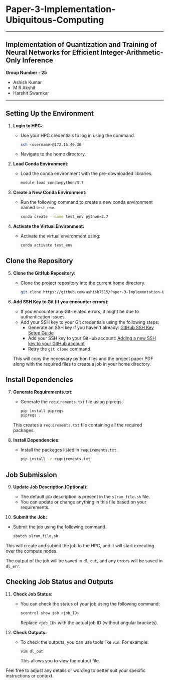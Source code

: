 # Paper-3-Implementation-Ubiquitous-Computing

---

## Implementation of Quantization and Training of Neural Networks for Efficient Integer-Arithmetic-Only Inference

**Group Number - 25**
- Ashish Kumar
- M R Akshit
- Harshit Swarnkar

   
---
## Setting Up the Environment

1. **Login to HPC:**
   - Use your HPC credentials to log in using the command.
     ```bash
     ssh <username>@172.16.40.30
     ```
   - Navigate to the home directory.

2. **Load Conda Environment:**
   - Load the conda environment with the pre-downloaded libraries.
     ```bash
     module load conda=python/3.7
     ```

3. **Create a New Conda Environment:**
   - Run the following command to create a new conda environment named `test_env`.
     ```bash
     conda create --name test_env python=3.7
     ```

4. **Activate the Virtual Environment:**
   - Activate the virtual environment using:
     ```bash
     conda activate test_env
     ```

## Clone the Repository

5. **Clone the GitHub Repository:**
   - Clone the project repository into the current home directory.
     ```bash
     git clone https://github.com/ashish7515/Paper-3-Implementation-Ubiquitous-Computing.git
     ```
6. **Add SSH Key to Git (If you encounter errors):**
   - If you encounter any Git-related errors, it might be due to authentication issues.
   - Add your SSH key to your Git credentials using the following steps:
     - Generate an SSH key if you haven't already: [GitHub SSH Key Setup Guide](https://docs.github.com/en/authentication/connecting-to-github-with-ssh/generating-a-new-ssh-key-and-adding-it-to-the-ssh-agent)
     - Add your SSH key to your GitHub account: [Adding a new SSH key to your GitHub account](https://docs.github.com/en/authentication/connecting-to-github-with-ssh/adding-a-new-ssh-key-to-your-github-account)
     - Retry the `git clone` command.

   This will copy the necessary python files and the project paper PDF along with the required files to create a job in your home directory.

## Install Dependencies

7. **Generate Requirements.txt:**
   - Generate the `requirements.txt` file using pipreqs.
     ```bash
     pip install pipreqs
     pipreqs .
     ```

   This creates a `requirements.txt` file containing all the required packages.

8. **Install Dependencies:**
   - Install the packages listed in `requirements.txt`.
     ```bash
     pip install -r requirements.txt
     ```

## Job Submission

9. **Update Job Description (Optional):**
   - The default job description is present in the `slrum_file.sh` file.
   - You can update or change anything in this file based on your requirements.

10. **Submit the Job:**
   - Submit the job using the following command.
     ```bash
     sbatch slrum_file.sh
     ```

   This will create and submit the job to the HPC, and it will start executing over the compute nodes.

   The output of the job will be saved in `dl_out`, and any errors will be saved in `dl_err`.


## Checking Job Status and Outputs

11. **Check Job Status:**
    - You can check the status of your job using the following command:
      ```bash
      scontrol show job <job_ID>
      ```
      Replace `<job_ID>` with the actual job ID (without angular brackets).

12. **Check Outputs:**
    - To check the outputs, you can use tools like `vim`. For example:
      ```bash
      vim dl_out
      ```
      This allows you to view the output file.

Feel free to adjust any details or wording to better suit your specific instructions or context.




